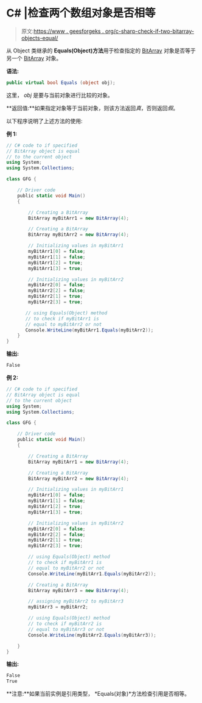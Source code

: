 # C# |检查两个数组对象是否相等

> 原文:[https://www . geesforgeks . org/c-sharp-check-if-two-bitarray-objects-equal/](https://www.geeksforgeeks.org/c-sharp-check-if-two-bitarray-objects-are-equal/)

从 Object 类继承的 **Equals(Object)方法**用于检查指定的 [BitArray](https://www.geeksforgeeks.org/c-bitarray-class/) 对象是否等于另一个 [BitArray](https://www.geeksforgeeks.org/c-bitarray-class/) 对象。

**语法:**

```cs
public virtual bool Equals (object obj);
```

这里， *obj* 是要与当前对象进行比较的对象。

**返回值:**如果指定对象等于当前对象，则该方法返回*真*，否则返回*假*。

以下程序说明了上述方法的使用:

**例 1:**

```cs
// C# code to if specified 
// BitArray object is equal 
// to the current object
using System; 
using System.Collections; 

class GFG { 

    // Driver code 
    public static void Main() 
    { 

        // Creating a BitArray 
        BitArray myBitArr1 = new BitArray(4); 

        // Creating a BitArray 
        BitArray myBitArr2 = new BitArray(4); 

        // Initializing values in myBitArr1 
        myBitArr1[0] = false; 
        myBitArr1[1] = false; 
        myBitArr1[2] = true; 
        myBitArr1[3] = true; 

        // Initializing values in myBitArr2 
        myBitArr2[0] = false; 
        myBitArr2[2] = false; 
        myBitArr2[1] = true; 
        myBitArr2[3] = true; 

       // using Equals(Object) method 
       // to check if myBitArr1 is 
       // equal to myBitArr2 or not
       Console.WriteLine(myBitArr1.Equals(myBitArr2));         
    } 
} 
```

**输出:**

```cs
False

```

**例 2:**

```cs
// C# code to if specified
// BitArray object is equal
// to the current object
using System;
using System.Collections;

class GFG {

    // Driver code
    public static void Main()
    {

        // Creating a BitArray
        BitArray myBitArr1 = new BitArray(4);

        // Creating a BitArray
        BitArray myBitArr2 = new BitArray(4);

        // Initializing values in myBitArr1
        myBitArr1[0] = false;
        myBitArr1[1] = false;
        myBitArr1[2] = true;
        myBitArr1[3] = true;

        // Initializing values in myBitArr2
        myBitArr2[0] = false;
        myBitArr2[2] = false;
        myBitArr2[1] = true;
        myBitArr2[3] = true;

        // using Equals(Object) method
        // to check if myBitArr1 is
        // equal to myBitArr2 or not
        Console.WriteLine(myBitArr1.Equals(myBitArr2));

        // Creating a BitArray
        BitArray myBitArr3 = new BitArray(4);

        // assigning myBitArr2 to myBitArr3
        myBitArr3 = myBitArr2;

        // using Equals(Object) method
        // to check if myBitArr2 is
        // equal to myBitArr3 or not
        Console.WriteLine(myBitArr2.Equals(myBitArr3));

    }
}
```

**输出:**

```cs
False
True

```

**注意:**如果当前实例是引用类型， *Equals(对象)*方法检查引用是否相等。